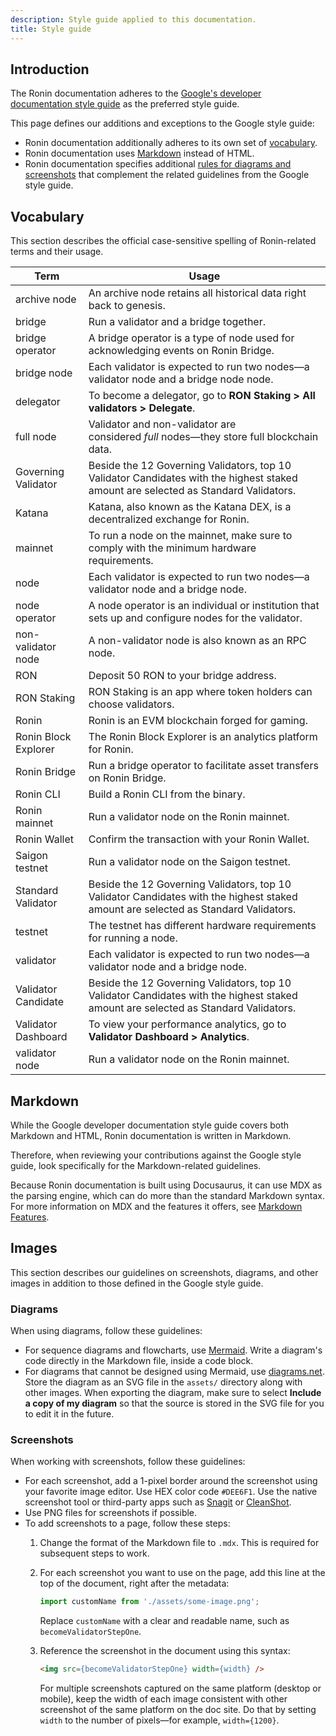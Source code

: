 ```yaml
---
description: Style guide applied to this documentation.
title: Style guide
---
```


## Introduction

The Ronin documentation adheres to the [Google's developer documentation style
guide](https://developers.google.com/style) as the preferred style guide.

This page defines our additions and exceptions to the Google style guide:

* Ronin documentation additionally adheres to its own set of [vocabulary](#vocabulary).
* Ronin documentation uses [Markdown](#markdown) instead of HTML.
* Ronin documentation specifies additional
  [rules for diagrams and screenshots](#images)
  that complement the related guidelines from the Google style guide.

## Vocabulary

This section describes the official case-sensitive spelling of Ronin-related
terms and their usage.

| Term                 | Usage                                                                                                                               |
| -------------------- | ----------------------------------------------------------------------------------------------------------------------------------- |
| archive node         | An archive node retains all historical data right back to genesis.                                                                  |
| bridge               | Run a validator and a bridge together.                                                                                              |
| bridge operator      | A bridge operator is a type of node used for acknowledging events on Ronin Bridge.                                                  |
| bridge node | Each validator is expected to run two nodes—a validator node and a bridge node node.                                            |
| delegator            | To become a delegator, go to **RON Staking > All validators > Delegate**.                                                           |
| full node            | Validator and non-validator are considered _full_ nodes—they store full blockchain data.                                            |
| Governing Validator  | Beside the 12 Governing Validators, top 10 Validator Candidates with the highest staked amount are selected as Standard Validators. |
| Katana               | Katana, also known as the Katana DEX, is a decentralized exchange for Ronin.                                                        |
| mainnet              | To run a node on the mainnet, make sure to comply with the minimum hardware requirements.                                           |
| node                 | Each validator is expected to run two nodes—a validator node and a bridge node.                                            |
| node operator        | A node operator is an individual or institution that sets up and configure nodes for the validator.                                 |
| non-validator node   | A non-validator node is also known as an RPC node.                                                                                  |
| RON                  | Deposit 50 RON to your bridge address.                                                                                              |
| RON Staking          | RON Staking is an app where token holders can choose validators.                                                                    |
| Ronin                | Ronin is an EVM blockchain forged for gaming.                                                                                       |
| Ronin Block Explorer | The Ronin Block Explorer is an analytics platform for Ronin.                                                                        |
| Ronin Bridge         | Run a bridge operator to facilitate asset transfers on Ronin Bridge.                                                                |
| Ronin CLI            | Build a Ronin CLI from the binary.                                                                                                  |
| Ronin mainnet        | Run a validator node on the Ronin mainnet.                                                                                          |
| Ronin Wallet         | Confirm the transaction with your Ronin Wallet.                                                                                     |
| Saigon testnet       | Run a validator node on the Saigon testnet.                                                                                         |
| Standard Validator   | Beside the 12 Governing Validators, top 10 Validator Candidates with the highest staked amount are selected as Standard Validators. |
| testnet              | The testnet has different hardware requirements for running a node.                                                                 |
| validator            | Each validator is expected to run two nodes—a validator node and a bridge node.                                            |
| Validator Candidate  | Beside the 12 Governing Validators, top 10 Validator Candidates with the highest staked amount are selected as Standard Validators. |
| Validator Dashboard  | To view your performance analytics, go to **Validator Dashboard > Analytics**.                                                      |
| validator node       | Run a validator node on the Ronin mainnet.                                                                                          |

## Markdown

While the Google developer documentation style guide covers both Markdown and
HTML, Ronin documentation is written in Markdown.

Therefore, when reviewing your contributions against the Google style guide,
look specifically for the Markdown-related guidelines.

Because Ronin documentation is built using Docusaurus, it can use MDX as the
parsing engine, which can do more than the standard Markdown syntax. For more
information on MDX and the features it offers, see [Markdown
Features](https://docusaurus.io/docs/markdown-features).

## Images

This section describes our guidelines on screenshots, diagrams, and other images
in addition to those defined in the Google style guide.

### Diagrams

When using diagrams, follow these guidelines:

* For sequence diagrams and flowcharts, use
  [Mermaid](https://mermaid.js.org/intro/). Write a diagram's code directly in
  the Markdown file, inside a code block.
* For diagrams that cannot be designed using Mermaid, use
  [diagrams.net](https://www.diagrams.net/). Store the diagram as an SVG file in
  the `assets/` directory along with other images. When exporting the diagram,
  make sure to select **Include a copy of my diagram** so that the source is
  stored in the SVG file for you to edit it in the future.

### Screenshots

When working with screenshots, follow these guidelines:

* For each screenshot, add a 1-pixel border around the screenshot using
  your favorite image editor. Use HEX color code `#DEE6F1`. Use the native screenshot tool or third-party apps
  such as [Snagit](https://www.techsmith.com/screen-capture.html) or
  [CleanShot](https://cleanshot.com/).
* Use PNG files for screenshots if possible.
* To add screenshots to a page, follow these steps:
  1. Change the format of the Markdown file to `.mdx`. This is required for
     subsequent steps to work.
  2. For each screenshot you want to use on the page, add this line at the top
     of the document, right after the metadata:

     ```ts
     import customName from './assets/some-image.png';
     ```

     Replace `customName` with a clear and readable name, such as
    `becomeValidatorStepOne`.
  3. Reference the screenshot in the document using this syntax:

     ```html
     <img src={becomeValidatorStepOne} width={width} />
     ```

     For multiple screenshots captured on the same platform (desktop or mobile), keep the width of each image consistent with other screenshot of the same platform on the doc site. Do that by setting `width` to the number of pixels—for example, `width={1200}`.
